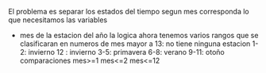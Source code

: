 El problema 
es separar los estados del tiempo segun mes corresponda
lo que necesitamos las variables
* mes de la estacion del año
la logica
ahora tenemos varios rangos que se clasificaran en numeros de mes 
mayor a 13: no tiene ninguna estacion
1-2:  invierno
12 :  invierno
3-5:  primavera
6-8:  verano
9-11: otoño
comparaciones
mes>=1
mes<=2
mes<=12